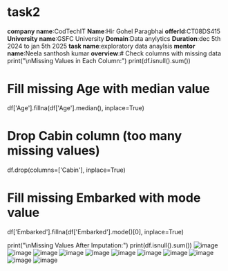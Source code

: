 # task2
**company name**:CodTechIT
**Name**:Hir Gohel Paragbhai
**offerId**:CT08DS415
**University name**:GSFC University
**Domain**:Data anylytics
**Duration**:dec 5th 2024 to jan 5th 2025
**task name**:exploratory data anaylsis
**mentor name**:Neela santhosh kumar
**overview**:# Check columns with missing data
print("\nMissing Values in Each Column:")
print(df.isnull().sum())

# Fill missing Age with median value
df['Age'].fillna(df['Age'].median(), inplace=True)

# Drop Cabin column (too many missing values)
df.drop(columns=['Cabin'], inplace=True)

# Fill missing Embarked with mode value
df['Embarked'].fillna(df['Embarked'].mode()[0], inplace=True)

print("\nMissing Values After Imputation:")
print(df.isnull().sum())
![image](https://github.com/user-attachments/assets/455620e2-d09a-4a28-8e5b-fb80938fbcb9)
![image](https://github.com/user-attachments/assets/6719f968-276f-4846-9940-99913eab501a)
![image](https://github.com/user-attachments/assets/b427a1cd-cf85-4079-9589-49e20ebbba4c)
![image](https://github.com/user-attachments/assets/6fe31064-2ac8-4500-8eff-1fa98faee831)
![image](https://github.com/user-attachments/assets/40517ecf-ce92-4684-8a9b-345cbc5b5ef0)
![image](https://github.com/user-attachments/assets/58297ce8-7aa3-46ec-bcc8-fab5f5d1d4cf)
![image](https://github.com/user-attachments/assets/3dda31c5-60f0-4810-bb7d-55f9bc7e70fd)
![image](https://github.com/user-attachments/assets/b1f96ca7-8708-485d-97f3-e55d91bfee32)
![image](https://github.com/user-attachments/assets/b9e1203c-42ec-402a-a804-233b2e6e7035)
![image](https://github.com/user-attachments/assets/d7fb13ed-2785-4581-9a9f-474e1739f9a6)
![image](https://github.com/user-attachments/assets/f43b223f-1086-4f65-b21c-63b6e8d9ec4e)
